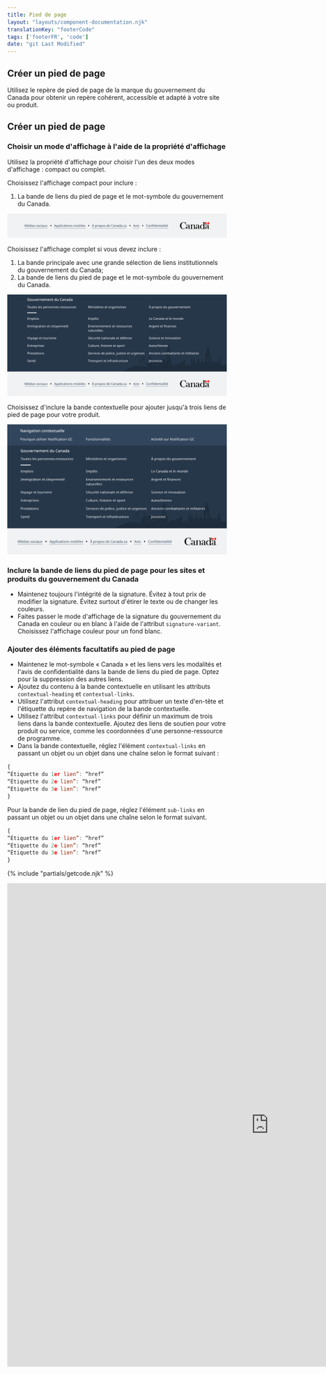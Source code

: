 ```yaml
---
title: Pied de page
layout: "layouts/component-documentation.njk"
translationKey: "footerCode"
tags: ['footerFR', 'code']
date: "git Last Modified"
---
```


## Créer un pied de page

Utilisez le repère de pied de page de la marque du gouvernement du Canada pour obtenir un repère cohérent, accessible et adapté à votre site ou produit.

## Créer un pied de page

### Choisir un mode d'affichage à l'aide de la propriété d'affichage

Utilisez la propriété d'affichage pour choisir l'un des deux modes d'affichage : compact ou complet.

Choisissez l'affichage compact pour inclure :

1. La bande de liens du pied de page et le mot-symbole du gouvernement du Canada.

<img class="b-sm b-default mt-400 mb-500 p-400" src="/images/fr/components/example/example-footer-compact.svg" alt=""/>

Choisissez l'affichage complet si vous devez inclure :

1. La bande principale avec une grande sélection de liens institutionnels du gouvernement du Canada;
2. La bande de liens du pied de page et le mot-symbole du gouvernement du Canada.

<img class="b-sm b-default mt-400 mb-500 p-400" src="/images/fr/components/example/example-footer-full.svg" alt=""/>

Choisissez d'inclure la bande contextuelle pour ajouter jusqu'à trois liens de pied de page pour votre produit.

<img class="b-sm b-default mt-400 mb-500 p-400" src="/images/fr/components/example/example-footer-full-with-contextual-links.svg" alt=""/>

### Inclure la bande de liens du pied de page pour les sites et produits du gouvernement du Canada

- Maintenez toujours l'intégrité de la signature. Évitez à tout prix de modifier la signature. Évitez surtout d'étirer le texte ou de changer les couleurs.
- Faites passer le mode d'affichage de la signature du gouvernement du Canada en couleur ou en blanc à l'aide de l'attribut `signature-variant`. Choisissez l'affichage couleur pour un fond blanc.

### Ajouter des éléments facultatifs au pied de page

- Maintenez le mot-symbole « Canada » et les liens vers les modalités et l'avis de confidentialité dans la bande de liens du pied de page. Optez pour la suppression des autres liens.
- Ajoutez du contenu à la bande contextuelle en utilisant les attributs `contextual-heading` et `contextual-links`.
- Utilisez l'attribut `contextual-heading` pour attribuer un texte d'en-tête et l'étiquette du repère de navigation de la bande contextuelle.
- Utilisez l'attribut `contextual-links` pour définir un maximum de trois liens dans la bande contextuelle. Ajoutez des liens de soutien pour votre produit ou service, comme les coordonnées d'une personne-ressource de programme.
- Dans la bande contextuelle, réglez l'élément `contextual-links` en passant un objet ou un objet dans une chaîne selon le format suivant :

```js
{
“Étiquette du 1er lien”: “href”
“Étiquette du 2e lien”: “href”
“Étiquette du 3e lien”: “href”
}
```

Pour la bande de lien du pied de page, réglez l'élément `sub-links` en passant un objet ou un objet dans une chaîne selon le format suivant.

```js
{
“Étiquette du 1er lien”: “href”
“Étiquette du 2e lien”: “href”
“Étiquette du 3e lien”: “href”
}
```

{% include "partials/getcode.njk" %}

<div class="iframe-container">
  <iframe
    title="Survol des propriétés et des évènements relatifs à gcds-footer."
    src="https://cds-snc.github.io/gcds-components/iframe.html?viewMode=docs&singleStory=true&id=components-footer--events-properties"
    width="1200"
    height="1110"
    style="display: block; margin: 0 auto;"
    frameBorder="0"
    allow="clipboard-write"
  ></iframe>
</div>